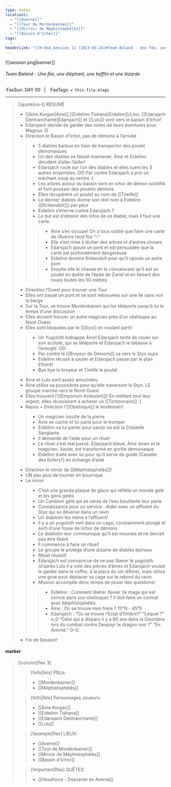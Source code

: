 ```yaml
---
type: notes
locations:
  - "[[Averne]]"
  - "[[Tour de Mordenkainen]]"
  - "[[Mirroir de Méphistophélès]]"
  - "[[Bassin d'Ichor]]"
tags:
  - 
headerLink: "[[H-DeA_Session 11 (2023-05-24)#Team Baland - Une fée, une éléphant, une tiefflin et une lézarde|H-DeA_11_Team Baland - Une fée, une éléphant, une tiefflin et une lézarde]]"
---
```


![[session.png|banner]]
###### Team Baland - Une fée, une éléphant, une tiefflin et une lézarde
<span class="sub2">:FasSun: DAY 00 &nbsp; | &nbsp; :FasTags: `= this.file.etags`</span>
___

> [!quote|no-t] RÉSUMÉ
>- [[Áine Korgan|Àine]],[[Eidelinn Tishana|Eidelinn]]/Linn, [[Edarsjach Dentranchante|Edarsjach]] et [[Lulu]] vont vers le bassin d’Ichor!
> - Edarsjach décide de garder des notes de leurs aventures pour Magnus :D
> - Direction le Bassin d’Ichor, pas de démons à l’arrivée
>> - 5 diables barbus en train de transporter des poulet démoniaques
>> - Un des diables se faisait malmener, Àine et Eidelinn décident d’aller l’aider!
>> - Edarsjach roule sur l’un des diables et elles tuent les 3 autres ensembles :DD Par contre Edarsjach a pris un méchant coup au ventre :( 
>> - Les arbres autour du bassin sont en ichor de démon solidifié et font pousser des poulets démons
>> - Elles récupèrent un poulet au nom de [[Tireille]]
>> - Le dernier diables donne son réel nom à Eidelinn ([[Krikendolt]]) par peur
>> - Eidelinn s’énerve contre Edarsjach ?
>> - Le but est d’obtenir des infos de ce diable, mais il faut une carte. 
>>> - Àine s’en occupe! On a tous oublié que faire une carte de l’Avenre rend fou ^-^
>>> - Elle s’est mise à lécher des arbres et d’autres choses
>>> - Edarsjach ajoute un pont et est persuadée que la carte est profondément dangereuse 
>>> - Eidelinn domine Krikendolt pour qu’il rajoute un autre pont
>>> - Ensuite elle le chasse en le convaincant qu’il est un poulet en quête de l’épée de Zariel et en faisant des roues toutes les 50 mètres.
> - Direction l’Ouest pour trouver une Tour
> - Elles ont passé un pont et se sont retrouvées sur une île sans voir la berge
> - Sur la Tour, se trouve Mordenkainen qui les téléporte jusqu’à lui le temps d’une discussion
> - Elles doivent trouver un autre magicien près d’un obélisque au Nord-Ouest. 
> - Elles sont bloquées par le [[Styx]] en voulant partir
>> - Un Yugoloth kidnappe Àine! Edarsjach tente de rouler sur son acolyte, qui se téléporte et Edarsjach le tabasse à l’aveugle :DD
>> - Par contre le [[Broyeur de Démons]] va vers le Styx oups
>> - Eidelinn réussit à sauter et Edarsjach passe par le plan Ethéré! 
>> - Bye bye le broyeur et Tireille le poulet
> - Àine et Lulu sont assez amochées. 
> - Àine utilise sa poussières pour qu’elle traversent le Styx. LE groupe marche vers le Nord-Ouest
> - Elles trouvent l’[[Emporium Ambulant]]! En mettant tout leur argent, elles réussissent à acheter un [[Tortionnaire]] :] 
> - Repos + Direction l’[[Obélisque]] le lendemain!
>> - Un magicien insulte de la pierre
>> - Àine se cache et lui parle pour le tromper
>> - Eidelinn va lui parler pour savoir où est la Citadelle Sanglante
>> - Il demande de l’aide pour un rituel
>> - Le rituel s’est mal passé: Edarjsach bleue, Àine down et le magicien, Xavier, est transformé en gorille démoniaque. 
>> - Eidelinn traite avec lui pour qu’il serve de guide (Cavalier des Enfers?) en échange d’aide
> - Direction le miroir de [[Méphistophélès]]!
> - UN peu plus de tourner en bourrique
> - Le miroir
>> - C’est une grande plaque de glace qui réfléte un monde gelé et les gens gelés. 
>> - Un Cambion gélé qui se verse de l’eau bouillante leur parle
>> - Connaissance pour un service : Aider avec un affluent du Styx qui se déverse dans un ravin
>> - Un diablotin les mène à l’affluent!
>> - Il y a un yugoloth vert dans un cage, constamment plongé et sorti d’une fosse de lichor de démons
>> - Le diablotin leur communique qu’il est mauvais et ne devrait pas être libéré
>> - Il commence à faire un rituel!
>> - Le groupe le protège d’une dizaine de diables épineux
>> - Rituel réussit!
>> - Edarsjach est convaincue de ne pas libérer le yugoloth (d’après Lulu il a volé des pièces d’âmes et Edarsjach voulait le garder dans le coffre, à la place du vin d’Àine), mais utilise une grue pour déplacer sa cage sur le rebord du ravin
>> - Mission accomplie donc temps de poser des questions!
>>> - Eidelinn : Comment libérer Xavier (le mage qui est coincé dans son obélisque) ? Il doit faire un contrat avec Mephistophélès
>>> - Àine : Où se trouve mon frère ? 15°N - 45°E
>>> - Edarsjach : “Où se trouve l’Eclat d’Ombre?” “Lequel ?” o_0 “Celui qui a disparu il y a 80 ans dans la Gisombre lors du combat contre Despayr le dragon noir ?” “En Averne.” O-O 
> - Fin de Session!


#### marker
> [!column|flex 3]
>> [!info|felx] PNJs:
>> - [[Mordenkainen]]
>> - [[Méphistophélès]]
>
>> [!info|felx] Personnages Joueurs:
>> - [[Áine Korgan]]
>> - [[Eidelinn Tishana]]
>> - [[Edarsjach Dentranchante]]
>> - [[Lulu]]
>
>> [!example|flex] LIEUX:
>> - [[Averne]]
>> - [[Tour de Mordenkainen]]
>> - [[Mirroir de Méphistophélès]]
>> - [[Bassin d'Ichor]]
>
>> [!important|flex] QUÊTES:
>> - [[Hexaforce - Descente en Averne]]
